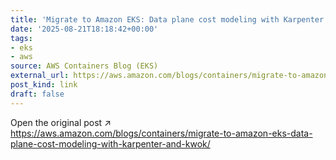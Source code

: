 ```yaml
---
title: 'Migrate to Amazon EKS: Data plane cost modeling with Karpenter and KWOK'
date: '2025-08-21T18:18:42+00:00'
tags:
- eks
- aws
source: AWS Containers Blog (EKS)
external_url: https://aws.amazon.com/blogs/containers/migrate-to-amazon-eks-data-plane-cost-modeling-with-karpenter-and-kwok/
post_kind: link
draft: false
---
```

Open the original post ↗ https://aws.amazon.com/blogs/containers/migrate-to-amazon-eks-data-plane-cost-modeling-with-karpenter-and-kwok/
